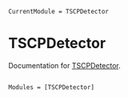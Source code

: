 ```@meta
CurrentModule = TSCPDetector
```

# TSCPDetector

Documentation for [TSCPDetector](https://github.com/Mehdilotfi7/TSCPDetector.jl).

```@index
```

```@autodocs
Modules = [TSCPDetector]
```
